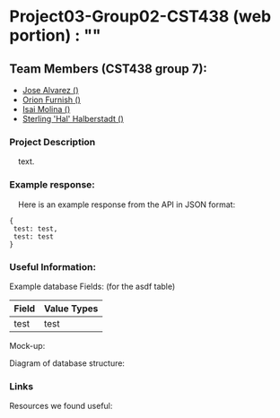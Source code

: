 # Project03-Group02-CST438 (web portion) : ""

## Team Members (CST438 group 7): 
 - [Jose Alvarez ()](https://github.com/Alvarez-Jose)
 - [Orion Furnish ()](https://github.com/OrionFurnish)
 - [Isai Molina ()](https://github.com/isaiM6)
 - [Sterling 'Hal' Halberstadt ()](https://github.com/halHalberstadt)

### Project Description<br>

&nbsp;&nbsp;&nbsp; text. 

### Example response:<br>
&nbsp;&nbsp;&nbsp; Here is an example response from the API in JSON format: 

```
{
 test: test,
 test: test
}
```

### Useful Information:<br>

Example database Fields: (for the asdf table)

| Field  | Value Types |
| ------------- | ------------- |
| test  | test |

Mock-up:

Diagram of database structure:



### Links<br>
 Resources we found useful:
